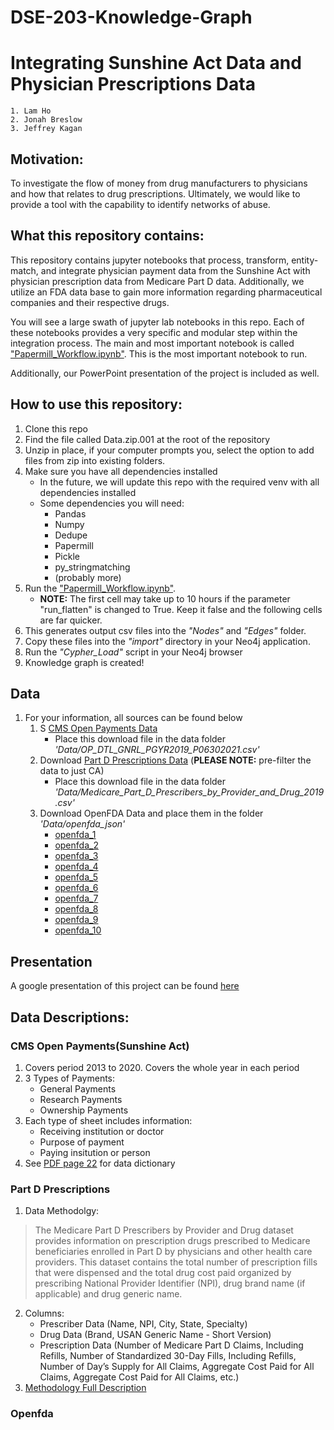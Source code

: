 # DSE-203-Knowledge-Graph
# Integrating Sunshine Act Data and Physician Prescriptions Data
    1. Lam Ho
    2. Jonah Breslow
    3. Jeffrey Kagan
    
## Motivation:
To investigate the flow of money from drug manufacturers to physicians and how that relates to drug prescriptions. Ultimately, we would like to provide a tool with the capability to identify networks of abuse.

## What this repository contains:
This repository contains jupyter notebooks that process, transform, entity-match, and integrate physician payment data from the Sunshine Act with physician prescription data from Medicare Part D data. Additionally, we utilize an FDA data base to gain more information regarding pharmaceutical companies and their respective drugs.

You will see a large swath of jupyter lab notebooks in this repo. Each of these notebooks provides a very specific and modular step within the integration process. The main and most important notebook is called ["Papermill_Workflow.ipynb"](https://github.com/JonahBreslow/DSE-203-Knowledge-Graph/blob/main/Papermill_Workflow.ipynb). This is the most important notebook to run.

Additionally, our PowerPoint presentation of the project is included as well.

## How to use this repository:
1. Clone this repo
2. Find the file called Data.zip.001 at the root of the repository
3. Unzip in place, if your computer prompts you, select the option to add files from zip into existing folders.    
4. Make sure you have all dependencies installed
   - In the future, we will update this repo with the required venv with all dependencies installed
   - Some dependencies you will need:
      - Pandas
      - Numpy
      - Dedupe
      - Papermill
      - Pickle
      - py_stringmatching
      - (probably more)
5. Run the ["Papermill_Workflow.ipynb"](https://github.com/JonahBreslow/DSE-203-Knowledge-Graph/blob/main/Papermill_Workflow.ipynb).
   - **NOTE:** The first cell may take up to 10 hours if the parameter "run_flatten" is changed to True. Keep it false and the following cells are far quicker.
6. This generates output csv files into the *"Nodes"* and *"Edges"* folder. 
7. Copy these files into the *"import"* directory in your Neo4j application.
8. Run the *"Cypher_Load"* script in your Neo4j browser
9. Knowledge graph is created!

## Data 
1. For your information, all sources can be found below
    1. S [CMS Open Payments Data](https://openpaymentsdata.cms.gov/dataset/qsys-b88w)
       - Place this download file in the data folder *'Data/OP_DTL_GNRL_PGYR2019_P06302021.csv'*
    2. Download [Part D Prescriptions Data](https://data.cms.gov/provider-summary-by-type-of-service/medicare-part-d-prescribers/medicare-part-d-prescribers-by-provider-and-drug/data/2019) (**PLEASE NOTE:** pre-filter the data to just CA)
       - Place this download file in the data folder *'Data/Medicare_Part_D_Prescribers_by_Provider_and_Drug_2019.csv'*
    3. Download OpenFDA Data and place them in the folder *'Data/openfda_json'*
       - [openfda_1](https://download.open.fda.gov/drug/label/drug-label-0001-of-0010.json.zip)
       - [openfda_2](https://download.open.fda.gov/drug/label/drug-label-0002-of-0010.json.zip)
       - [openfda_3](https://download.open.fda.gov/drug/label/drug-label-0003-of-0010.json.zip)
       - [openfda_4](https://download.open.fda.gov/drug/label/drug-label-0004-of-0010.json.zip)
       - [openfda_5](https://download.open.fda.gov/drug/label/drug-label-0005-of-0010.json.zip)
       - [openfda_6](https://download.open.fda.gov/drug/label/drug-label-0006-of-0010.json.zip)
       - [openfda_7](https://download.open.fda.gov/drug/label/drug-label-0007-of-0010.json.zip)
       - [openfda_8](https://download.open.fda.gov/drug/label/drug-label-0008-of-0010.json.zip)
       - [openfda_9](https://download.open.fda.gov/drug/label/drug-label-0009-of-0010.json.zip)
       - [openfda_10](https://download.open.fda.gov/drug/label/drug-label-0010-of-0010.json.zip) 

## Presentation
A google presentation of this project can be found [here](https://docs.google.com/presentation/d/1CTyec4oKKbCgzUxYoKQenyqb7slMrhzmdhBv3PKmnYQ/edit#slide=id.g10623ce2b3e_2_283)


## Data Descriptions:

### CMS Open Payments(Sunshine Act)
1. Covers period 2013 to 2020. Covers the whole year in each period
2. 3 Types of Payments:
   - General Payments
   - Research Payments
   - Ownership Payments
3. Each type of sheet includes information:
   - Receiving institution or doctor
   - Purpose of payment
   - Paying insitution or person
4. See [PDF page 22](https://www.cms.gov/OpenPayments/Downloads/OpenPaymentsDataDictionary.pdf) for data dictionary
### Part D Prescriptions
1. Data Methodolgy:
>The Medicare Part D Prescribers by Provider and Drug dataset provides information on prescription drugs prescribed to Medicare beneficiaries enrolled in Part D by physicians and other health care providers. This dataset contains the total number of prescription fills that were dispensed and the total drug cost paid organized by prescribing National Provider Identifier (NPI), drug brand name (if applicable) and drug generic name.
2. Columns:
   - Prescriber Data (Name, NPI, City, State, Specialty)
   - Drug Data (Brand, USAN Generic Name - Short Version)
   - Prescription Data (Number of Medicare Part D Claims, Including Refills, Number of Standardized 30-Day Fills, Including Refills, Number of Day’s Supply for All Claims, Aggregate Cost Paid for All Claims, Aggregate Cost Paid for All Claims, etc.)
3. [Methodology Full Description](https://data.cms.gov/resources/medicare-part-d-prescribers-by-provider-and-drug-data-dictionary)
### Openfda
